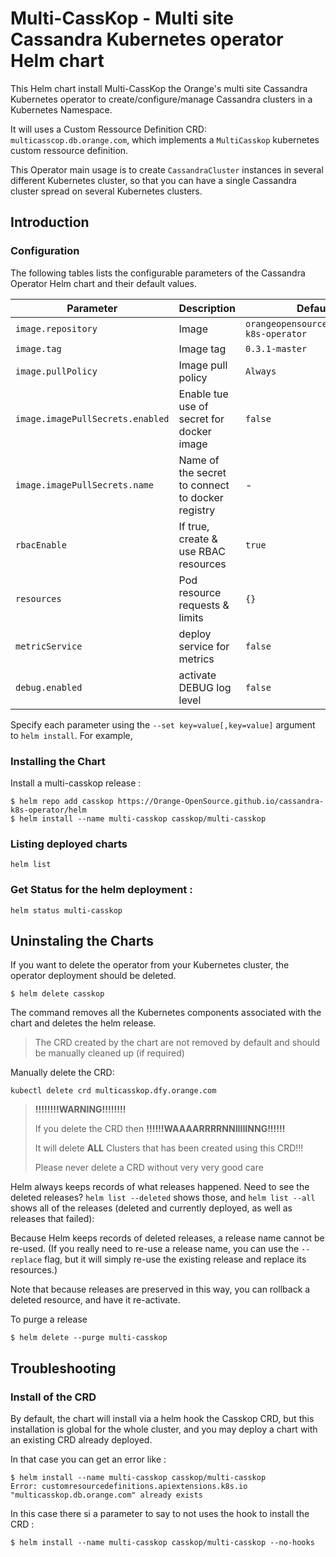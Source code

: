 
# Multi-CassKop - Multi site Cassandra Kubernetes operator Helm chart

This Helm chart install Multi-CassKop the Orange's multi site Cassandra Kubernetes operator to create/configure/manage Cassandra 
clusters in a Kubernetes Namespace.

It will uses a Custom Ressource Definition CRD: `multicasscop.db.orange.com`, 
which implements a `MultiCasskop` kubernetes custom ressource definition.

This Operator main usage is to create `CassandraCluster` instances in several different Kubernetes cluster, so that you
can have a single Cassandra cluster spread on several Kubernetes clusters.

## Introduction


### Configuration

The following tables lists the configurable parameters of the Cassandra Operator Helm chart and their default values.


| Parameter                        | Description                                      | Default                                   |
|----------------------------------|--------------------------------------------------|-------------------------------------------|
| `image.repository`               | Image                                            | `orangeopensource/cassandra-k8s-operator` |
| `image.tag`                      | Image tag                                        | `0.3.1-master`                            |
| `image.pullPolicy`               | Image pull policy                                | `Always`                                  |
| `image.imagePullSecrets.enabled` | Enable tue use of secret for docker image        | `false`                                   |
| `image.imagePullSecrets.name`    | Name of the secret to connect to docker registry | -                                         |
| `rbacEnable`                     | If true, create & use RBAC resources             | `true`                                    |
| `resources`                      | Pod resource requests & limits                   | `{}`                                      |
| `metricService`                  | deploy service for metrics                       | `false`                                   |
| `debug.enabled`                  | activate DEBUG log level                         | `false`                                   |



Specify each parameter using the `--set key=value[,key=value]` argument to `helm install`. For example,

### Installing the Chart

Install a multi-casskop release :

```console
$ helm repo add casskop https://Orange-OpenSource.github.io/cassandra-k8s-operator/helm
$ helm install --name multi-casskop casskop/multi-casskop
```

### Listing deployed charts

```
helm list
```

### Get Status for the helm deployment :

```
helm status multi-casskop

```

## Uninstaling the Charts

If you want to delete the operator from your Kubernetes cluster, the operator deployment 
should be deleted.

```
$ helm delete casskop
```
The command removes all the Kubernetes components associated with the chart and deletes the helm release.

> The CRD created by the chart are not removed by default and should be manually cleaned up (if required)

Manually delete the CRD:
```
kubectl delete crd multicasskop.dfy.orange.com
```

> **!!!!!!!!WARNING!!!!!!!!**
>
> If you delete the CRD then **!!!!!!WAAAARRRRNNIIIIINNG!!!!!!**
>
> It will delete **ALL** Clusters that has been created using this CRD!!!
>
> Please never delete a CRD without very very good care


Helm always keeps records of what releases happened. Need to see the deleted releases? `helm list --deleted`
shows those, and `helm list --all` shows all of the releases (deleted and currently deployed, as well as releases that
failed):

Because Helm keeps records of deleted releases, a release name cannot be re-used. (If you really need to re-use a
release name, you can use the `--replace` flag, but it will simply re-use the existing release and replace its
resources.)

Note that because releases are preserved in this way, you can rollback a deleted resource, and have it re-activate.



To purge a release
```console
$ helm delete --purge multi-casskop
```


## Troubleshooting

### Install of the CRD

By default, the chart will install via a helm hook the Casskop CRD, but this installation is global for the whole
cluster, and you may deploy a chart with an existing CRD already deployed.

In that case you can get an error like :


```
$ helm install --name multi-casskop casskop/multi-casskop
Error: customresourcedefinitions.apiextensions.k8s.io "multicasskop.db.orange.com" already exists
```

In this case there si a parameter to say to not uses the hook to install the CRD :

```
$ helm install --name multi-casskop casskop/multi-casskop --no-hooks
```

